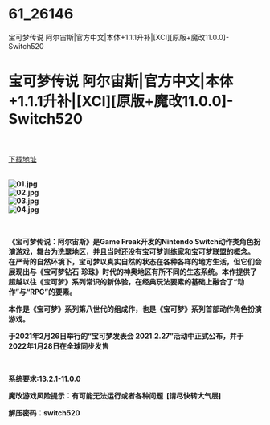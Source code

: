# 61_26146
宝可梦传说 阿尔宙斯|官方中文|本体+1.1.1升补|[XCI][原版+魔改11.0.0]-Switch520
# 宝可梦传说 阿尔宙斯|官方中文|本体+1.1.1升补|[XCI][原版+魔改11.0.0]-Switch520
 <br/></br>
[下载地址](https://www.switch520.cc/article/26146 "下载地址")
<br/></br>

<p><strong><img title="01.jpg" src="https://www.switch520.cc/muke_img/2022_01_05_f48da8c494ac1.jpg" alt="01.jpg"></strong><br>
<strong><img title="02.jpg" src="https://www.switch520.cc/muke_img/2022_01_05_fe318ec6e878e.jpg" alt="02.jpg"></strong><br>
<strong><img title="03.jpg" src="https://www.switch520.cc/muke_img/2022_01_05_7797c3b7e53be.jpg" alt="03.jpg"></strong><br>
<strong><img title="04.jpg" src="https://www.switch520.cc/muke_img/2022_01_05_0c5efc91189cd.jpg" alt="04.jpg"></strong></p>
<p>&nbsp;</p>
<p><strong>《宝可梦传说：阿尔宙斯》是Game Freak开发的Nintendo Switch动作类角色扮演游戏，舞台为洗翠地区，并且当时还没有宝可梦训练家和宝可梦联盟的概念。</strong><br>
<strong>在严苛的自然环境下，宝可梦以真实自然的状态在各种各样的地方生活，但它们会展现出与《宝可梦钻石·珍珠》时代的神奥地区有所不同的生态系统。本作提供了超越以往《宝可梦》系列常识的新体验，在经典玩法要素的基础上融合了“动作”与“RPG”的要素。</strong></p>
<p><strong>本作是《宝可梦》系列第八世代的组成作，也是《宝可梦》系列首部动作角色扮演游戏。</strong></p>
<p><strong>于2021年2月26日举行的“宝可梦发表会 2021.2.27”活动中正式公布，并于2022年1月28日在全球同步发售</strong></p>
<p>&nbsp;</p>
<p><strong>系统要求:13.2.1-11.0.0</strong></p>
<p><strong>魔改游戏风险提示：有可能无法运行或者各种问题 &nbsp;[请尽快转大气层]</strong></p>
<p><strong>解压密码：switch520</strong></p>


